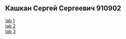 ## Кашкан Сергей Сергеевич 910902
[lab 1](https://github.com/sega8800/Testing/blob/main/1.md)  
[lab 2](https://github.com/sega8800/Testing/blob/main/2.pdf)  
[lab 3](https://github.com/sega8800/Testing/blob/main/3.pdf)
